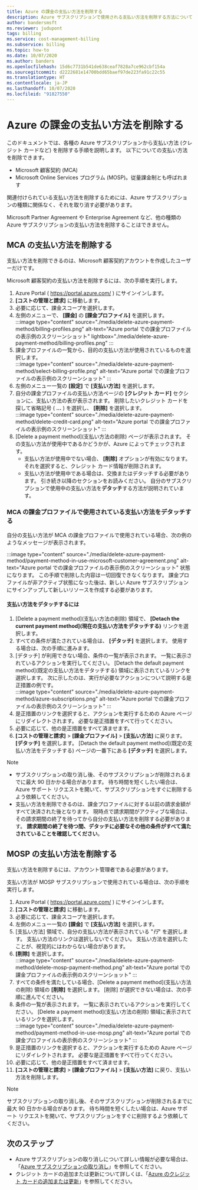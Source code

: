 ```yaml
---
title: Azure の課金の支払い方法を削除する
description: Azure サブスクリプションで使用される支払い方法を削除する方法について説明します。
author: bandersmsft
ms.reviewer: judupont
tags: billing
ms.service: cost-management-billing
ms.subservice: billing
ms.topic: how-to
ms.date: 10/07/2020
ms.author: banders
ms.openlocfilehash: 15d6c7731b541de638ceaf7828a7ce962cbf154a
ms.sourcegitcommit: d2222681e14700bdd65baef97de223fa91c22c55
ms.translationtype: HT
ms.contentlocale: ja-JP
ms.lasthandoff: 10/07/2020
ms.locfileid: "91827550"
---
```

# <a name="delete-an-azure-billing-payment-method"></a>Azure の課金の支払い方法を削除する

このドキュメントでは、各種の Azure サブスクリプションから支払い方法 (クレジット カードなど) を削除する手順を説明します。 以下についての支払い方法を削除できます。

- Microsoft 顧客契約 (MCA)
- Microsoft Online Services プログラム (MOSP)。従量課金制とも呼ばれます

関連付けられている支払い方法を削除するためには、Azure サブスクリプションの種類に関係なく、それを取り消す必要があります。

Microsoft Partner Agreement や Enterprise Agreement など、他の種類の Azure サブスクリプションの支払い方法を削除することはできません。

## <a name="delete-an-mca-payment-method"></a>MCA の支払い方法を削除する

支払い方法を削除できるのは、Microsoft 顧客契約アカウントを作成したユーザーだけです。

Microsoft 顧客契約の支払い方法を削除するには、次の手順を実行します。

1. Azure Portal ( https://portal.azure.com/ ) にサインインします。
1. **[コストの管理と請求]** に移動します。
1. 必要に応じて、課金スコープを選択します。
1. 左側のメニューで、 **[課金]** の **[課金プロファイル]** を選択します。  
    :::image type="content" source="./media/delete-azure-payment-method/billing-profiles.png" alt-text="Azure portal での課金プロファイルの表示例のスクリーンショット" lightbox="./media/delete-azure-payment-method/billing-profiles.png" :::
1. 課金プロファイルの一覧から、目的の支払い方法が使用されているものを選択します。  
    :::image type="content" source="./media/delete-azure-payment-method/select-billing-profile.png" alt-text="Azure portal での課金プロファイルの表示例のスクリーンショット" :::
1. 左側のメニュー一覧の **[設定]** で **[支払い方法]** を選択します。
1. 自分の課金プロファイルの支払い方法ページの **[クレジット カード]** セクションに、支払い方法の表が表示されます。 削除したいクレジット カードを探して省略記号 ( **…** ) を選択し、 **[削除]** を選択します。  
    :::image type="content" source="./media/delete-azure-payment-method/delete-credit-card.png" alt-text="Azure portal での課金プロファイルの表示例のスクリーンショット" :::
1. [Delete a payment method]\(支払い方法の削除\) ページが表示されます。 その支払い方法が使用中であるかどうかが、Azure によってチェックされます。
    - 支払い方法が使用中でない場合、 **[削除]** オプションが有効になります。 それを選択すると、クレジット カード情報が削除されます。
    - 支払い方法が使用中である場合は、交換またはデタッチする必要があります。 引き続き以降のセクションをお読みください。 自分のサブスクリプションで使用中の支払い方法を**デタッチ**する方法が説明されています。

### <a name="detach-payment-method-used-by-an-mca-billing-profile"></a>MCA の課金プロファイルで使用されている支払い方法をデタッチする

自分の支払い方法が MCA の課金プロファイルで使用されている場合、次の例のようなメッセージが表示されます。

:::image type="content" source="./media/delete-azure-payment-method/payment-method-in-use-microsoft-customer-agreement.png" alt-text="Azure portal での課金プロファイルの表示例のスクリーンショット" 状態になります。 この手順で削除した内容は一切回復できなくなります。 課金プロファイルが非アクティブ状態になった後は、新しい Azure サブスクリプションにサインアップして新しいリソースを作成する必要があります。

#### <a name="to-detach-a-payment-method"></a>支払い方法をデタッチするには

1. [Delete a payment method]\(支払い方法の削除\) 領域で、 **[Detach the current payment method]\(現在の支払い方法をデタッチする\)** リンクを選択します。
1. すべての条件が満たされている場合は、 **[デタッチ]** を選択します。 使用する場合は、次の手順に進みます。
1. [デタッチ] が利用できない場合、条件の一覧が表示されます。 一覧に表示されているアクションを実行してください。 [Detach the default payment method]\(既定の支払い方法をデタッチする\) 領域に表示されているリンクを選択します。 次に示したのは、実行が必要なアクションについて説明する是正措置の例です。  
    :::image type="content" source="./media/delete-azure-payment-method/azure-subscriptions.png" alt-text="Azure portal での課金プロファイルの表示例のスクリーンショット" :::
1. 是正措置のリンクを選択すると、アクションを実行するための Azure ページにリダイレクトされます。 必要な是正措置をすべて行ってください。
1. 必要に応じて、他の是正措置をすべて済ませます。
1. **[コストの管理と請求]**  >  **[課金プロファイル]**  >  **[支払い方法]** に戻ります。 **[デタッチ]** を選択します。 [Detach the default payment method]\(既定の支払い方法をデタッチする\) ページの一番下にある **[デタッチ]** を選択します。

> [!NOTE]
> - サブスクリプションの取り消し後、そのサブスクリプションが削除されるまでに最大 90 日かかる場合があります。 待ち時間を短くしたい場合は、Azure サポート リクエストを開いて、サブスクリプションをすぐに削除するよう依頼してください。
> - 支払い方法を削除できるのは、課金プロファイルに対する以前の請求金額がすべて決済された後となります。 現時点で請求期間がアクティブな場合は、その請求期間の終了を待ってから自分の支払い方法を削除する必要があります。 **請求期間の終了を待つ間、デタッチに必要なその他の条件がすべて満たされていることを確認してください**。

## <a name="delete-a-mosp-payment-method"></a>MOSP の支払い方法を削除する

支払い方法を削除するには、アカウント管理者である必要があります。

支払い方法が MOSP サブスクリプションで使用されている場合は、次の手順を実行します。

1. Azure Portal ( https://portal.azure.com/ ) にサインインします。
1. **[コストの管理と請求]** に移動します。
1. 必要に応じて、課金スコープを選択します。
1. 左側のメニュー一覧の **[課金]** で **[支払い方法]** を選択します。
1. [支払い方法] 領域で、自分の支払い方法が表示されている "_行_" を選択します。 支払い方法のリンクは選択しないでください。 支払い方法を選択したことが、視覚的にはわからない場合があります。
1. **[削除]** を選択します。  
    :::image type="content" source="./media/delete-azure-payment-method/delete-mosp-payment-method.png" alt-text="Azure portal での課金プロファイルの表示例のスクリーンショット" :::
1. すべての条件を満たしている場合、[Delete a payment method]\(支払い方法の削除\) 領域の **[削除]** を選択します。 [削除] が選択できない場合は、次の手順に進んでください。
1. 条件の一覧が表示されます。 一覧に表示されているアクションを実行してください。 [Delete a payment method]\(支払い方法の削除\) 領域に表示されているリンクを選択します。  
    :::image type="content" source="./media/delete-azure-payment-method/payment-method-in-use-mosp.png" alt-text="Azure portal での課金プロファイルの表示例のスクリーンショット" :::
1. 是正措置のリンクを選択すると、アクションを実行するための Azure ページにリダイレクトされます。 必要な是正措置をすべて行ってください。
1. 必要に応じて、他の是正措置をすべて済ませます。
1. **[コストの管理と請求]**  >  **[課金プロファイル]**  >  **[支払い方法]** に戻り、支払い方法を削除します。

> [!NOTE]
> サブスクリプションの取り消し後、そのサブスクリプションが削除されるまでに最大 90 日かかる場合があります。 待ち時間を短くしたい場合は、Azure サポート リクエストを開いて、サブスクリプションをすぐに削除するよう依頼してください。

## <a name="next-steps"></a>次のステップ

- Azure サブスクリプションの取り消しについて詳しい情報が必要な場合は、「[Azure サブスクリプションの取り消し](cancel-azure-subscription.md)」を参照してください。
- クレジット カードの追加または更新について詳しくは、「[Azure のクレジット カードの追加または更新](change-credit-card.md)」を参照してください。